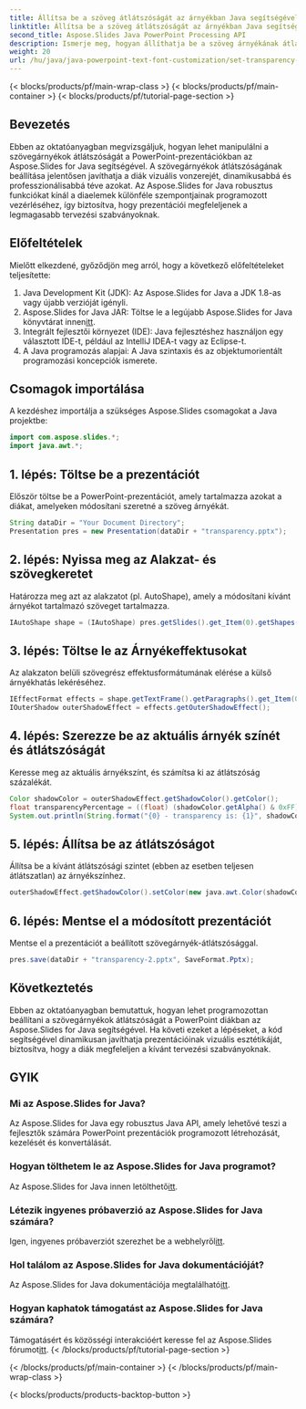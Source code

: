```yaml
---
title: Állítsa be a szöveg átlátszóságát az árnyékban Java segítségével
linktitle: Állítsa be a szöveg átlátszóságát az árnyékban Java segítségével
second_title: Aspose.Slides Java PowerPoint Processing API
description: Ismerje meg, hogyan állíthatja be a szöveg árnyékának átlátszóságát a PowerPointban az Aspose.Slides for Java segítségével. Fejlessze prezentációit programozottan.
weight: 20
url: /hu/java/java-powerpoint-text-font-customization/set-transparency-text-shadow-java/
---
```


{< blocks/products/pf/main-wrap-class >}
{< blocks/products/pf/main-container >}
{< blocks/products/pf/tutorial-page-section >}

## Bevezetés
Ebben az oktatóanyagban megvizsgáljuk, hogyan lehet manipulálni a szövegárnyékok átlátszóságát a PowerPoint-prezentációkban az Aspose.Slides for Java segítségével. A szövegárnyékok átlátszóságának beállítása jelentősen javíthatja a diák vizuális vonzerejét, dinamikusabbá és professzionálisabbá téve azokat. Az Aspose.Slides for Java robusztus funkciókat kínál a diaelemek különféle szempontjainak programozott vezérléséhez, így biztosítva, hogy prezentációi megfeleljenek a legmagasabb tervezési szabványoknak.
## Előfeltételek
Mielőtt elkezdené, győződjön meg arról, hogy a következő előfeltételeket teljesítette:
1. Java Development Kit (JDK): Az Aspose.Slides for Java a JDK 1.8-as vagy újabb verzióját igényli.
2. Aspose.Slides for Java JAR: Töltse le a legújabb Aspose.Slides for Java könyvtárat innen[itt](https://releases.aspose.com/slides/java/).
3. Integrált fejlesztői környezet (IDE): Java fejlesztéshez használjon egy választott IDE-t, például az IntelliJ IDEA-t vagy az Eclipse-t.
4. A Java programozás alapjai: A Java szintaxis és az objektumorientált programozási koncepciók ismerete.

## Csomagok importálása
A kezdéshez importálja a szükséges Aspose.Slides csomagokat a Java projektbe:
```java
import com.aspose.slides.*;
import java.awt.*;
```
## 1. lépés: Töltse be a prezentációt
Először töltse be a PowerPoint-prezentációt, amely tartalmazza azokat a diákat, amelyeken módosítani szeretné a szöveg árnyékát.
```java
String dataDir = "Your Document Directory";
Presentation pres = new Presentation(dataDir + "transparency.pptx");
```
## 2. lépés: Nyissa meg az Alakzat- és szövegkeretet
Határozza meg azt az alakzatot (pl. AutoShape), amely a módosítani kívánt árnyékot tartalmazó szöveget tartalmazza.
```java
IAutoShape shape = (IAutoShape) pres.getSlides().get_Item(0).getShapes().get_Item(0);
```
## 3. lépés: Töltse le az Árnyékeffektusokat
Az alakzaton belüli szövegrész effektusformátumának elérése a külső árnyékhatás lekéréséhez.
```java
IEffectFormat effects = shape.getTextFrame().getParagraphs().get_Item(0).getPortions().get_Item(0).getPortionFormat().getEffectFormat();
IOuterShadow outerShadowEffect = effects.getOuterShadowEffect();
```
## 4. lépés: Szerezze be az aktuális árnyék színét és átlátszóságát
Keresse meg az aktuális árnyékszínt, és számítsa ki az átlátszóság százalékát.
```java
Color shadowColor = outerShadowEffect.getShadowColor().getColor();
float transparencyPercentage = ((float) (shadowColor.getAlpha() & 0xFF) / (Byte.MIN_VALUE & 0xFF)) * 100;
System.out.println(String.format("{0} - transparency is: {1}", shadowColor, transparencyPercentage));
```
## 5. lépés: Állítsa be az átlátszóságot
Állítsa be a kívánt átlátszósági szintet (ebben az esetben teljesen átlátszatlan) az árnyékszínhez.
```java
outerShadowEffect.getShadowColor().setColor(new java.awt.Color(shadowColor.getRed(), shadowColor.getGreen(), shadowColor.getBlue(), 255));
```
## 6. lépés: Mentse el a módosított prezentációt
Mentse el a prezentációt a beállított szövegárnyék-átlátszósággal.
```java
pres.save(dataDir + "transparency-2.pptx", SaveFormat.Pptx);
```

## Következtetés
Ebben az oktatóanyagban bemutattuk, hogyan lehet programozottan beállítani a szövegárnyékok átlátszóságát a PowerPoint diákban az Aspose.Slides for Java segítségével. Ha követi ezeket a lépéseket, a kód segítségével dinamikusan javíthatja prezentációinak vizuális esztétikáját, biztosítva, hogy a diák megfeleljen a kívánt tervezési szabványoknak.
## GYIK
### Mi az Aspose.Slides for Java?
Az Aspose.Slides for Java egy robusztus Java API, amely lehetővé teszi a fejlesztők számára PowerPoint prezentációk programozott létrehozását, kezelését és konvertálását.
### Hogyan tölthetem le az Aspose.Slides for Java programot?
 Az Aspose.Slides for Java innen letölthető[itt](https://releases.aspose.com/slides/java/).
### Létezik ingyenes próbaverzió az Aspose.Slides for Java számára?
 Igen, ingyenes próbaverziót szerezhet be a webhelyről[itt](https://releases.aspose.com/).
### Hol találom az Aspose.Slides for Java dokumentációját?
 Az Aspose.Slides for Java dokumentációja megtalálható[itt](https://reference.aspose.com/slides/java/).
### Hogyan kaphatok támogatást az Aspose.Slides for Java számára?
 Támogatásért és közösségi interakcióért keresse fel az Aspose.Slides fórumot[itt](https://forum.aspose.com/c/slides/11).
{< /blocks/products/pf/tutorial-page-section >}

{< /blocks/products/pf/main-container >}
{< /blocks/products/pf/main-wrap-class >}

{< blocks/products/products-backtop-button >}
